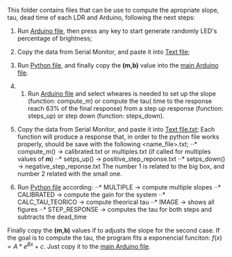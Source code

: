 This folder contains files that can be use to compute the apropriate slope, tau, dead time of each LDR and Arduino, following the next steps:

1. Run [Arduino file](https://github.com/Guilherme-Viegas/SCTDR/blob/master/Labs_Almeida/training_data/training_data.ino), then press any key to start generate randomly LED's percentage of brightness;
2. Copy the data from Serial Monitor, and paste it into [Text file](https://github.com/Guilherme-Viegas/SCTDR/blob/master/Labs_Almeida/training_data/training_data.txt);
3. Run [Python file](https://github.com/Guilherme-Viegas/SCTDR/blob/master/Labs_Almeida/training_data/training_data.py), and finally copy the **(m,b)** value into the [main Arduino file](https://github.com/Guilherme-Viegas/SCTDR/blob/master/Labs_Almeida/session_1/session_1.ino).

1. 1. Run [Arduino file](https://github.com/Guilherme-Viegas/SCTDR/blob/master/Labs_Almeida/training_data/training_data.ino) and select wheares is needed to set up the slope (function: compute_m) or compute the tau( time to the response reach 63% of the final response) from a step up response (function: steps_up) or step down (function: steps_down).
2. Copy the data from Serial Monitor, and paste it into [Text file.txt](https://github.com/Guilherme-Viegas/SCTDR/blob/master/Labs_Almeida/training_data/text_files); Each function will produce a response that, in order to the python file works properly, should be save with the following <name_file>.txt;
⋅⋅* compute_m() -> calibrated.txt or multiples.txt (if called for multiples values of **m**)
⋅⋅* setps_up() -> positive_step_reponse.txt
⋅⋅* setps_down() -> negative_step_reponse.txt
The number 1 is related to the big box, and number 2 related with the small one.

3. Run [Python file](https://github.com/Guilherme-Viegas/SCTDR/blob/master/Labs_Almeida/training_data/training_data.py) according:
⋅⋅* MULTIPLE            -> compute multiple slopes
⋅⋅* CALIBRATED          -> compute the gain for the system
⋅⋅* CALC_TAU_TEORICO    -> compute theorical tau
⋅⋅* IMAGE               -> shows all figures
⋅⋅* STEP_RESPONSE       -> computes the tau for both steps and subtracts the dead_time

Finally copy the **(m,b)** values if to adjusts the slope for the second case. If the goal is to compute the tau, the program fits a exponencial funciton: $f(x) = A*e^{Bx}+c$. Just copy it to the [main Arduino file](https://github.com/Guilherme-Viegas/SCTDR/blob/master/Labs_Almeida/session_1/session_1.ino).
